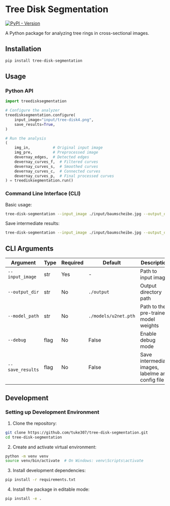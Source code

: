 # Tree Disk Segmentation

[![PyPI - Version](https://img.shields.io/pypi/v/tree-disk-segmentation)](https://pypi.org/project/tree-disk-segmentation/)

A Python package for analyzing tree rings in cross-sectional images.

## Installation

```bash
pip install tree-disk-segmentation
```

## Usage

### Python API

```python
import treedisksegmentation

# Configure the analyzer
treedisksegmentation.configure(
    input_image="input/tree-disk4.png",
    save_results=True,
)

# Run the analysis
(
    img_in,          # Original input image
    img_pre,         # Preprocessed image
    devernay_edges,  # Detected edges
    devernay_curves_f,  # Filtered curves
    devernay_curves_s,  # Smoothed curves
    devernay_curves_c,  # Connected curves
    devernay_curves_p,  # Final processed curves
) = treedisksegmentation.run()
```

### Command Line Interface (CLI)

Basic usage:
```bash
tree-disk-segmentation --input_image ./input/baumscheibe.jpg --output_dir ./output/output.jpg
```

Save intermediate results:
```bash
tree-disk-segmentation --input_image ./input/baumscheibe.jpg --output_dir ./output/output.jpg --model_path ./models/u2net.pth --save_results
```

## CLI Arguments

| Argument | Type | Required | Default | Description |
|----------|------|----------|---------|-------------|
| `--input_image` | str | Yes | - | Path to input image |
| `--output_dir` | str | No | `./output` | Output directory path |
| `--model_path` | str | No | `./models/u2net.pth` | Path to the pre-trained model weights |
| `--debug` | flag | No | False | Enable debug mode |
| `--save_results` | flag | No | False | Save intermediate images, labelme and config file |

## Development

### Setting up Development Environment

1. Clone the repository:
```bash
git clone https://github.com/tuke307/tree-disk-segmentation.git
cd tree-disk-segmentation
```

2. Create and activate virtual environment:
```bash
python -m venv venv
source venv/bin/activate  # On Windows: venv\Scripts\activate
```

3. Install development dependencies:
```bash
pip install -r requirements.txt
```

4. Install the package in editable mode:
```bash
pip install -e .
```
